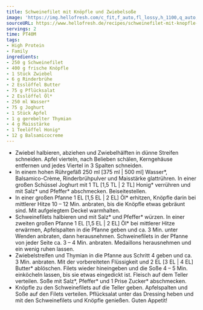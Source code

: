 ```yaml
---
title: Schweinefilet mit Knöpfle und Zwiebelsoße
image: 'https://img.hellofresh.com/c_fit,f_auto,fl_lossy,h_1100,q_auto,w_2600/hellofresh_s3/image/schweinefilet-mit-knopfle-und-zwiebelsosze-a4db9148.jpg'
sourceURL: https://www.hellofresh.de/recipes/schweinefilet-mit-knopfle-und-zwiebelsosze-630cb6b9b03c4a5f56001b61
servings: 2
time: PT40M
tags:
- High Protein
- Family
ingredients:
- 250 g Schweinefilet
- 400 g frische Knöpfle
- 1 Stück Zwiebel
- 6 g Rinderbrühe
- 2 Esslöffel Butter
- 75 g Pflücksalat
- 2 Esslöffel Öl*
- 250 ml Wasser*
- 75 g Joghurt
- 1 Stück Apfel
- 1 g gerebelter Thymian
- 4 g Maisstärke
- 1 Teelöffel Honig*
- 12 g Balsamicocreme
---
```


- Zwiebel halbieren, abziehen und Zwiebelhälften in dünne Streifen schneiden.  Apfel vierteln, nach Belieben schälen, Kerngehäuse entfernen und jedes Viertel in 3 Spalten schneiden.
- In einem hohen Rührgefäß 250 ml [375 ml | 500 ml] Wasser\*, Balsamico-Crème, Rinderbrühpulver und Maisstärke glattrühren.  In einer großen Schüssel Joghurt mit 1 TL [1,5 TL | 2 TL] Honig\* verrühren und mit Salz\* und Pfeffer\* abschmecken. Beiseitestellen.
- In einer großen Pfanne 1 EL [1,5 EL | 2 EL] Öl\* erhitzen, Knöpfle darin bei mittlerer Hitze 10 – 12 Min. anbraten, bis die Knöpfle etwas gebräunt sind. Mit aufgelegtem Deckel warmhalten.
- Schweinefilets halbieren und mit Salz\* und Pfeffer\* würzen.  In einer zweiten großen Pfanne 1 EL [1,5 EL | 2 EL] Öl\* bei mittlerer Hitze erwärmen, Apfelspalten in die Pfanne geben und ca. 3 Min. unter Wenden anbraten, dann herausnehmen.  Schweinefilets in der Pfanne von jeder Seite ca. 3 – 4 Min. anbraten. Medaillons herausnehmen und ein wenig ruhen lassen.
- Zwiebelstreifen und Thymian in die Pfanne aus Schritt 4 geben und ca. 3 Min. anbraten.  Mit der vorbereiteten Flüssigkeit und 2 EL [3 EL | 4 EL] Butter\* ablöschen. Filets wieder hineingeben und die Soße 4 – 5 Min. einköcheln lassen, bis sie etwas eingedickt ist.  Fleisch auf dem Teller verteilen.  Soße mit Salz\*, Pfeffer\* und 1 Prise Zucker\* abschmecken.
- Knöpfle zu den Schweinefilets auf die Teller geben. Apfelspalten und Soße auf den Filets verteilen.  Pflücksalat unter das Dressing heben und mit den Schweinefilets und Knöpfle genießen.  Guten Appetit!
